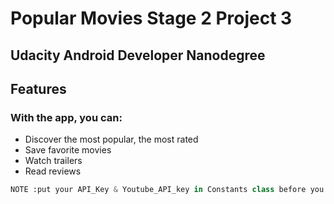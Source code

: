# Popular Movies Stage 2 Project 3
## Udacity Android Developer Nanodegree


## Features
### With the app, you can:

- Discover the most popular, the most rated 
- Save favorite movies 
- Watch trailers
- Read reviews

```python
NOTE :put your API_Key & Youtube_API_key in Constants class before you run the app.
